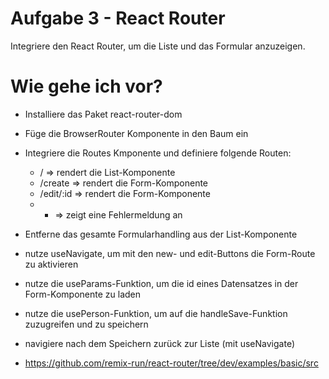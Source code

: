 # Aufgabe 3 - React Router

Integriere den React Router, um die Liste und das Formular anzuzeigen.

# Wie gehe ich vor?

- Installiere das Paket react-router-dom
- Füge die BrowserRouter Komponente in den Baum ein
- Integriere die Routes Kmponente und definiere folgende Routen:
  - / => rendert die List-Komponente
  - /create => rendert die Form-Komponente
  - /edit/:id => rendert die Form-Komponente
  - - => zeigt eine Fehlermeldung an
- Entferne das gesamte Formularhandling aus der List-Komponente
- nutze useNavigate, um mit den new- und edit-Buttons die Form-Route zu aktivieren
- nutze die useParams-Funktion, um die id eines Datensatzes in der Form-Komponente zu laden
- nutze die usePerson-Funktion, um auf die handleSave-Funktion zuzugreifen und zu speichern
- navigiere nach dem Speichern zurück zur Liste (mit useNavigate)

- https://github.com/remix-run/react-router/tree/dev/examples/basic/src
